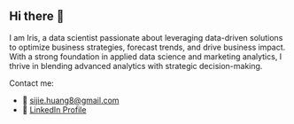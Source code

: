 ## Hi there 👋

<!--
**sijieh/sijieh** is a ✨ _special_ ✨ repository because its `README.md` (this file) appears on your GitHub profile.

Here are some ideas to get you started:

-->

I am Iris, a data scientist passionate about leveraging data-driven solutions to optimize business strategies, forecast trends, and drive business impact. With a strong foundation in applied data science and marketing analytics, I thrive in blending advanced analytics with strategic decision-making.

Contact me:
- 📧 sijie.huang8@gmail.com
- 📨 [LinkedIn Profile](https://www.linkedin.com/in/sijie-iris-huang/)
